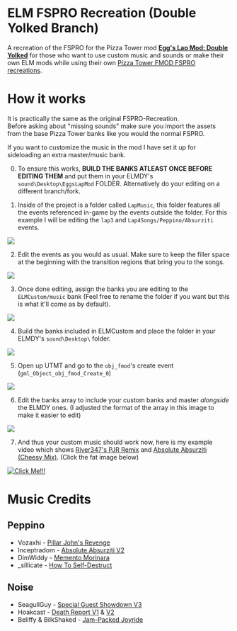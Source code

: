 # ELM FSPRO Recreation (Double Yolked Branch)
A recreation of the FSPRO for the Pizza Tower mod [**Egg's Lap Mod: Double Yolked**](https://gamebanana.com/mods/537351) for those who want to use custom music and sounds or make their own ELM mods while using their own [Pizza Tower FMOD FSPRO recreations](https://github.com/Raltyro/PT-FSPRO-Recreation).
# How it works
It is practically the same as the original FSPRO-Recreation.  
Before asking about "missing sounds"  make sure you import the assets from the base Pizza Tower banks like you would the normal FSPRO.

If you want to customize the music in the mod I have set it up for sideloading an extra master/music bank.

0. To ensure this works,  **BUILD THE BANKS ATLEAST ONCE BEFORE EDITING THEM** and put them in your ELMDY's `sound\Desktop\EggsLapMod` FOLDER.  Alternatively do your editing on a different branch/fork.

1. Inside of the project is a folder called `LapMusic`,  this folder features all the events referenced in-game by the events outside the folder.  For this example I will be editing the `lap3` and `Lap4Songs/Peppino/Absurziti` events.

![](https://i.postimg.cc/gkXpV0ty/LapMusic.png)

2. Edit the events as you would as usual.  Make sure to keep the filler space at the beginning with the transition regions that bring you to the songs.
   
![](https://i.postimg.cc/qqW9b8Ds/Spacer.png)

3. Once done editing,  assign the banks you are editing to the `ELMCustom/music` bank (Feel free to rename the folder if you want but this is what it'll come as by default).
   
![](https://i.postimg.cc/QdG2cJTs/Assigning.png)

4. Build the banks included in ELMCustom and place the folder in your ELMDY's `sound\Desktop\` folder.
   
![](https://i.postimg.cc/3w9z5MbJ/Folder-placement.png)

5. Open up UTMT and go to the `obj_fmod`'s create event (`gml_Object_obj_fmod_Create_0`)
    
![](https://i.postimg.cc/tT6qX40N/fmod-create.png)

6. Edit the banks array to include your custom banks and master *alongside* the ELMDY ones. (I adjusted the format of the array in this image to make it easier to edit)
    
![](https://i.postimg.cc/1tjTXGQk/Bank-array.png)

7. And thus your custom music should work now,  here is my example video which shows [River347's PJR Remix](https://www.youtube.com/watch?v=CUUn6xCTT7U) and [Absolute Absurziti (Cheesy Mix)](https://www.youtube.com/watch?v=GPHvp9Y5aJM). (Click the fat image below)
   
[![Click Me!!!](https://i.postimg.cc/GtMfB6yh/ELMFSPRO-CMD.png)](https://youtu.be/4FdvZ3OTCYw)

# Music Credits
## Peppino
- Vozaxhi - [Pillar John's Revenge](https://www.youtube.com/watch?v=MSzReOhnxXg)
- Inceptradom - [Absolute Absurziti V2](https://www.youtube.com/watch?v=8Vqa5lfr8Sk)
- DimWiddy - [Memento Morinara](https://soundcloud.com/dimwiddy/memento-morinara)
- _sillicate - [How To Self-Destruct](https://www.youtube.com/watch?v=NA5yxiphq74)
## Noise
- SeagullGuy - [Special Guest Showdown V3](https://youtu.be/czq_88BSNoM?feature=shared&t=9)
- Hoakcast - [Death Report V1](https://www.youtube.com/watch?v=ywkJVFCMgME) & [V2](https://www.youtube.com/watch?v=T15-8MhBIZE)
- Beliffy &  BilkShaked - [Jam-Packed Joyride](https://www.youtube.com/watch?v=Mpvt54rjrbE)
